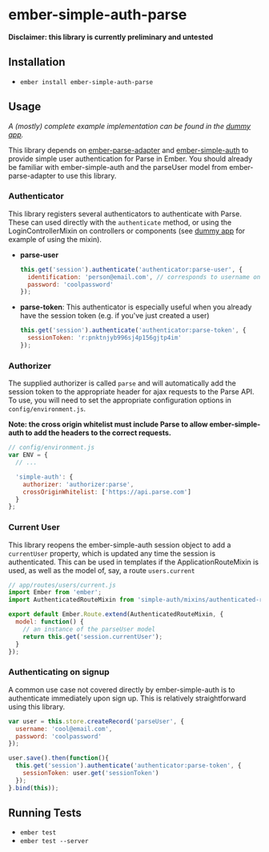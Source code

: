 # ember-simple-auth-parse

**Disclaimer: this library is currently preliminary and untested**

## Installation

- `ember install ember-simple-auth-parse`

## Usage

*A (mostly) complete example implementation can be found in the [dummy
app](tests/dummy).*

This library depends on
[ember-parse-adapter](https://github.com/clintjhill/ember-parse-adapter) and
[ember-simple-auth](https://github.com/simplabs/ember-simple-auth) to provide
simple user authentication for Parse in Ember. You should already be familiar
with ember-simple-auth and the parseUser model from ember-parse-adapter to use
this library.

### Authenticator

This library registers several authenticators to authenticate with Parse. These
can used directly with the `authenticate` method, or using the
LoginControllerMixin on controllers or components (see [dummy app](tests/dummy)
for example of using the mixin).

- **parse-user**

    ```js
    this.get('session').authenticate('authenticator:parse-user', {
      identification: 'person@email.com', // corresponds to username on Parse
      password: 'coolpassword'
    });
    ```

- **parse-token**: This authenticator is especially useful when you already have
  the session token (e.g. if you've just created a user)

    ```js
    this.get('session').authenticate('authenticator:parse-token', {
      sessionToken: 'r:pnktnjyb996sj4p156gjtp4im'
    });
    ```

### Authorizer

The supplied authorizer is called `parse` and will automatically add the session
token to the appropriate header for ajax requests to the Parse API. To use, you
will need to set the appropriate configuration options in
`config/environment.js`.

**Note: the cross origin whitelist must include Parse to allow ember-simple-auth
to add the headers to the correct requests.**

```js
// config/environment.js
var ENV = {
  // ...

  'simple-auth': {
    authorizer: 'authorizer:parse',
    crossOriginWhitelist: ['https://api.parse.com']
  }
};
```

### Current User

This library reopens the ember-simple-auth session object to add a `currentUser`
property, which is updated any time the session is authenticated. This can be
used in templates if the ApplicationRouteMixin is used, as well as the model of,
say, a route `users.current`

```js
// app/routes/users/current.js
import Ember from 'ember';
import AuthenticatedRouteMixin from 'simple-auth/mixins/authenticated-route-mixin';

export default Ember.Route.extend(AuthenticatedRouteMixin, {
  model: function() {
    // an instance of the parseUser model
    return this.get('session.currentUser');
  }
});
```

### Authenticating on signup

A common use case not covered directly by ember-simple-auth is to authenticate
immediately upon sign up. This is relatively straightforward using this library.

```js
var user = this.store.createRecord('parseUser', {
  username: 'cool@email.com',
  password: 'coolpassword'
});

user.save().then(function(){
  this.get('session').authenticate('authenticator:parse-token', {
    sessionToken: user.get('sessionToken')
  });
}.bind(this));
```

## Running Tests

* `ember test`
* `ember test --server`
